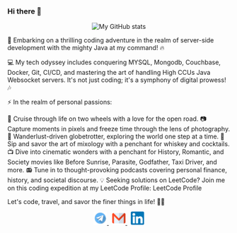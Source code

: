 ### Hi there 👋
<p align="center">
  <img alt="My GitHub stats" src="https://github-readme-stats.vercel.app/api?username=hoangcongst&show_icons=true&theme=nord" />
</p>
🚀 Embarking on a thrilling coding adventure in the realm of server-side development with the mighty Java at my command! 🔥

💻 My tech odyssey includes conquering MYSQL, Mongodb, Couchbase, Docker, Git, CI/CD, and mastering the art of handling High CCUs Java Websocket servers. It's not just coding; it's a symphony of digital prowess! 🎶

⚡ In the realm of personal passions:

🛵 Cruise through life on two wheels with a love for the open road.
📷 Capture moments in pixels and freeze time through the lens of photography.
🥾 Wanderlust-driven globetrotter, exploring the world one step at a time.
🥃 Sip and savor the art of mixology with a penchant for whiskey and cocktails.
📺 Dive into cinematic wonders with a penchant for History, Romantic, and Society movies like Before Sunrise, Parasite, Godfather, Taxi Driver, and more.
📻 Tune in to thought-provoking podcasts covering personal finance, history, and societal discourse.
💡 Seeking solutions on LeetCode? Join me on this coding expedition at my LeetCode Profile: LeetCode Profile

Let's code, travel, and savor the finer things in life! 🚀✨
<p align="center">
  <a href="https://t.me/conght" target="_blank">
    <img alt="Skype me" src="telegram.png" width="30" />
  </a>
  <span>&nbsp;</span>
  <a href="mailto:hoangcongst@gmail.com" target="_blank">
    <img alt="Email me" src="gmail.png" width="30" />
  </a>
  <span>&nbsp;</span>
  <a href="https://www.linkedin.com/in/hoangthanhcong" target="_blank">
    <img alt="My LinkedIn" src="linkedin.png" width="30" />
  </a>
</p>
